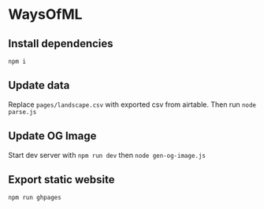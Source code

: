 # WaysOfML

## Install dependencies

  `npm i`

## Update data

Replace `pages/landscape.csv` with exported csv from airtable. Then run `node parse.js`

## Update OG Image

Start dev server with `npm run dev` then `node gen-og-image.js`

## Export static website

`npm run ghpages`
